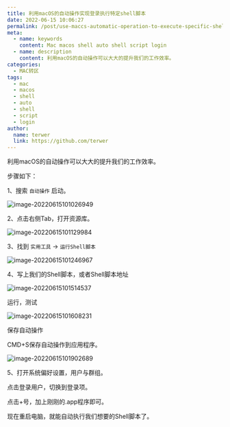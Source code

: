 ```yaml
---
title: 利用macOS的自动操作实现登录执行特定shell脚本
date: 2022-06-15 10:06:27
permalink: /post/use-maccs-automatic-operation-to-execute-specific-shell-script-via-login.html
meta:
  - name: keywords
    content: Mac macos shell auto shell script login
  - name: description
    content: 利用macOS的自动操作可以大大的提升我们的工作效率。
categories:
  - MAC转区
tags:
  - mac
  - macos
  - shell
  - auto
  - shell
  - script
  - login
author: 
  name: terwer
  link: https://github.com/terwer
---
```


利用macOS的自动操作可以大大的提升我们的工作效率。

步骤如下：

1、搜索 `自动操作` 启动。

![image-20220615101026949](https://img1.terwer.space/20220615101032.png)

2、点击右侧Tab，打开资源库。

![image-20220615101129984](https://img1.terwer.space/20220615101130.png)

3、找到 `实用工具` -> `运行Shell脚本`

![image-20220615101246967](https://img1.terwer.space/20220615101247.png)

4、写上我们的Shell脚本，或者Shell脚本地址

![image-20220615101514537](https://img1.terwer.space/20220615101514.png)

运行，测试

![image-20220615101608231](https://img1.terwer.space/20220615101608.png)

保存自动操作

CMD+S保存自动操作到应用程序。

![image-20220615101902689](https://img1.terwer.space/20220615101903.png)

5、打开系统偏好设置，用户与群组。

点击登录用户，切换到登录项。

点击+号，加上刚刚的.app程序即可。

现在重启电脑，就能自动执行我们想要的Shell脚本了。

